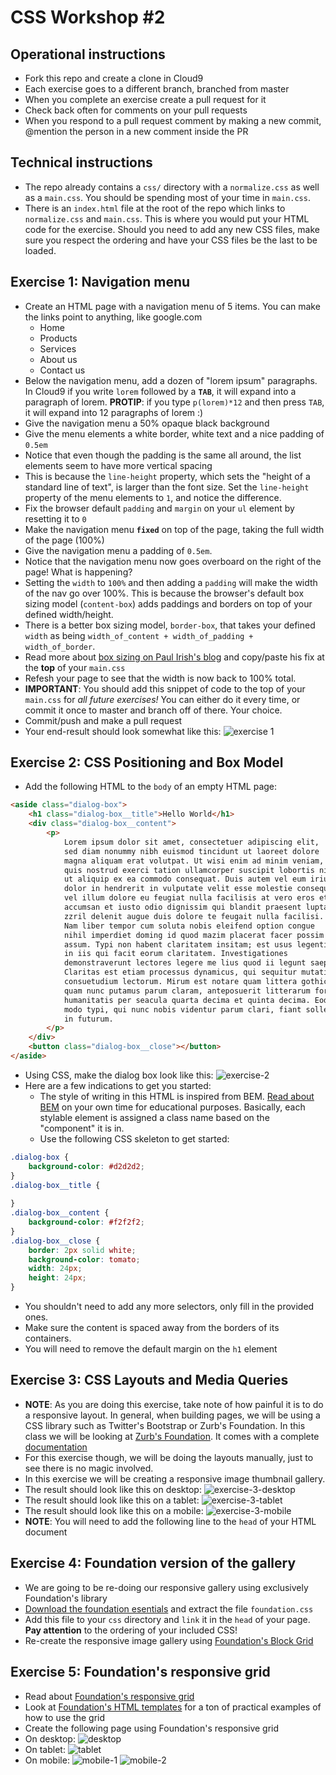 # CSS Workshop #2

## Operational instructions
* Fork this repo and create a clone in Cloud9
* Each exercise goes to a different branch, branched from master
* When you complete an exercise create a pull request for it
* Check back often for comments on your pull requests
* When you respond to a pull request comment by making a new commit, @mention the person in a new comment inside the PR

## Technical instructions
* The repo already contains a `css/` directory with a `normalize.css` as well as a `main.css`. You should be spending
most of your time in `main.css`.
* There is an `index.html` file at the root of the repo which links to `normalize.css` and `main.css`. This is where
you would put your HTML code for the exercise. Should you need to add any new CSS files, make sure you respect the
ordering and have your CSS files be the last to be loaded.

## Exercise 1: Navigation menu
* Create an HTML page with a navigation menu of 5 items. You can make the links point to anything, like google.com
  * Home
  * Products
  * Services
  * About us
  * Contact us
* Below the navigation menu, add a dozen of "lorem ipsum" paragraphs. In Cloud9 if you write `lorem` followed by
a **`TAB`**, it will expand into a paragraph of lorem. **PROTIP**: if you type `p(lorem)*12` and then press `TAB`, it
will expand into 12 paragraphs of lorem :)
* Give the navigation menu a 50% opaque black background
* Give the menu elements a white border, white text and a nice padding of `0.5em`
* Notice that even though the padding is the same all around, the list elements seem to have more vertical spacing
* This is because the `line-height` property, which sets the "height of a standard line of text", is larger than
the font size. Set the `line-height` property of the menu elements to `1`, and notice the difference.
* Fix the browser default `padding` and `margin` on your `ul` element by resetting it to `0`
* Make the navigation menu **`fixed`** on top of the page, taking the full width of the page (100%)
* Give the navigation menu a padding of `0.5em`.
* Notice that the navigation menu now goes overboard on the right of the page! What is happening?
* Setting the `width` to `100%` and then adding a `padding` will make the width of the nav go over 100%. This is
because the browser's default box sizing model (`content-box`) adds paddings and borders on top of your defined width/height.
* There is a better box sizing model, `border-box`, that takes your defined `width` as being `width_of_content + width_of_padding + width_of_border`.
* Read more about [box sizing on Paul Irish's blog](http://www.paulirish.com/2012/box-sizing-border-box-ftw/) and copy/paste his fix at the **top** of your `main.css`
* Refesh your page to see that the width is now back to 100% total.
* **IMPORTANT**: You should add this snippet of code to the top of your `main.css` for *all future exercises!* You can either
do it every time, or commit it once to master and branch off of there. Your choice.
* Commit/push and make a pull request
* Your end-result should look somewhat like this:
![exercise 1](https://i.imgur.com/NutCbP6.png)

## Exercise 2: CSS Positioning and Box Model
* Add the following HTML to the `body` of an empty HTML page:
```html
<aside class="dialog-box">
    <h1 class="dialog-box__title">Hello World</h1>
    <div class="dialog-box__content">
        <p>
            Lorem ipsum dolor sit amet, consectetuer adipiscing elit,
            sed diam nonummy nibh euismod tincidunt ut laoreet dolore
            magna aliquam erat volutpat. Ut wisi enim ad minim veniam,
            quis nostrud exerci tation ullamcorper suscipit lobortis nisl
            ut aliquip ex ea commodo consequat. Duis autem vel eum iriure
            dolor in hendrerit in vulputate velit esse molestie consequat,
            vel illum dolore eu feugiat nulla facilisis at vero eros et
            accumsan et iusto odio dignissim qui blandit praesent luptatum
            zzril delenit augue duis dolore te feugait nulla facilisi.
            Nam liber tempor cum soluta nobis eleifend option congue
            nihil imperdiet doming id quod mazim placerat facer possim
            assum. Typi non habent claritatem insitam; est usus legentis
            in iis qui facit eorum claritatem. Investigationes
            demonstraverunt lectores legere me lius quod ii legunt saepius.
            Claritas est etiam processus dynamicus, qui sequitur mutationem
            consuetudium lectorum. Mirum est notare quam littera gothica,
            quam nunc putamus parum claram, anteposuerit litterarum formas
            humanitatis per seacula quarta decima et quinta decima. Eodem
            modo typi, qui nunc nobis videntur parum clari, fiant sollemnes
            in futurum.
        </p>
    </div>
    <button class="dialog-box__close"></button>
</aside>
```
* Using CSS, make the dialog box look like this:
![exercise-2](https://i.imgur.com/xSQLLaB.png)
* Here are a few indications to get you started:
  * The style of writing in this HTML is inspired from BEM. [Read about BEM](https://css-tricks.com/bem-101/) on your own
  time for educational purposes. Basically, each stylable element is assigned a class name based on the "component" it is in.
  * Use the following CSS skeleton to get started:
```css
.dialog-box {
    background-color: #d2d2d2;
}
.dialog-box__title {
    
}
.dialog-box__content {
    background-color: #f2f2f2;
}
.dialog-box__close {
    border: 2px solid white;
    background-color: tomato;
    width: 24px;
    height: 24px;
}
```
  * You shouldn't need to add any more selectors, only fill in the provided ones.
  * Make sure the content is spaced away from the borders of its containers.
  * You will need to remove the default margin on the `h1` element

## Exercise 3: CSS Layouts and Media Queries
* **NOTE**: As you are doing this exercise, take note of how painful it is to do a responsive layout. In general, when
building pages, we will be using a CSS library such as Twitter's Bootstrap or Zurb's Foundation. In this class we will
be looking at [Zurb's Foundation](http://foundation.zurb.com/). It comes with a complete [documentation](http://foundation.zurb.com/docs/)
* For this exercise though, we will be doing the layouts manually, just to see there is no magic involved.
* In this exercise we will be creating a responsive image thumbnail gallery.
* The result should look like this on desktop:
![exercise-3-desktop](https://i.imgur.com/YAydktA.png)
* The result should look like this on a tablet:
![exercise-3-tablet](https://i.imgur.com/hCUKDBJ.png)
* The result should look like this on a mobile:
![exercise-3-mobile](https://i.imgur.com/7gtkfso.png)
* **NOTE**: You will need to add the following line to the `head` of your HTML document

## Exercise 4: Foundation version of the gallery
* We are going to be re-doing our responsive gallery using exclusively Foundation's library
* [Download the foundation esentials](http://foundation.zurb.com/develop/download.html) and extract the file `foundation.css`
* Add this file to your `css` directory and `link` it in the `head` of your page. **Pay attention** to the ordering of your included CSS!
* Re-create the responsive image gallery using [Foundation's Block Grid](http://foundation.zurb.com/docs/components/block_grid.html)

## Exercise 5: Foundation's responsive grid
* Read about [Foundation's responsive grid](http://foundation.zurb.com/docs/components/grid.html)
* Look at [Foundation's HTML templates](http://foundation.zurb.com/templates.html) for a ton of practical examples
of how to use the grid
* Create the following page using Foundation's responsive grid
* On desktop:
![desktop](https://i.imgur.com/73r4tul.png)
* On tablet:
![tablet](http://i.imgur.com/h4ChQlj.png)
* On mobile:
![mobile-1](https://i.imgur.com/oQv6on0.png)
![mobile-2](https://i.imgur.com/PixTV2W.png)
